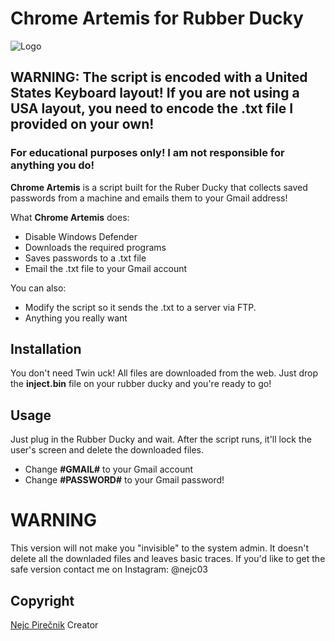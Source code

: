 # Chrome Artemis for Rubber Ducky

![Logo](https://i.imgur.com/gX6yvMH.png)

## WARNING: The script is encoded with a United States Keyboard layout! If you are not using a USA layout, you need to encode the .txt file I provided on your own!

### For educational purposes only! I am not responsible for anything you do!
**Chrome Artemis** is a script built for the Ruber Ducky that collects saved passwords from a machine and emails them to your Gmail address!

What **Chrome Artemis** does:

  - Disable Windows Defender
  - Downloads the required programs
  - Saves passwords to a .txt file
  - Email the .txt file to your Gmail account

You can also:
  - Modify the script so it sends the .txt to a server via FTP.
  - Anything you really want


## Installation

You don't need Twin uck! All files are downloaded from the web. Just drop the **inject.bin** file on your rubber ducky and you're ready to go!


## Usage

Just plug in the Rubber Ducky and wait. After the script runs, it'll lock the user's screen and delete the downloaded files.
- Change **#GMAIL#** to your Gmail account
- Change **#PASSWORD#** to your Gmail password!


# WARNING
This version will not make you "invisible" to the system admin. It doesn't delete all the downladed files and leaves basic traces. If you'd like to get the safe version contact me on Instagram: @nejc03

## Copyright
[Nejc Pirečnik](https://github.com/nejcpirecnik) Creator
